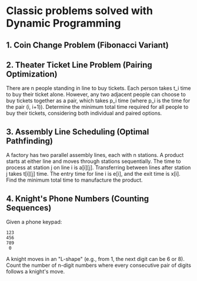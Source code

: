 # Classic problems solved with Dynamic Programming
## 1. Coin Change Problem (Fibonacci Variant)

## 2. Theater Ticket Line Problem (Pairing Optimization)
There are n people standing in line to buy tickets. Each person takes t_i time to buy their ticket alone. However, any two adjacent people can choose to buy tickets together as a pair, which takes p_i time (where p_i is the time for the pair (i, i+1)). Determine the minimum total time required for all people to buy their tickets, considering both individual and paired options.

## 3. Assembly Line Scheduling (Optimal Pathfinding)
A factory has two parallel assembly lines, each with n stations. A product starts at either line and moves through stations sequentially. The time to process at station j on line i is a[i][j]. Transferring between lines after station j takes t[i][j] time. The entry time for line i is e[i], and the exit time is x[i]. Find the minimum total time to manufacture the product.

## 4. Knight's Phone Numbers (Counting Sequences)
Given a phone keypad:
```
123
456
789
 0
```
A knight moves in an "L-shape" (e.g., from 1, the next digit can be 6 or 8). Count the number of n-digit numbers where every consecutive pair of digits follows a knight's move.
